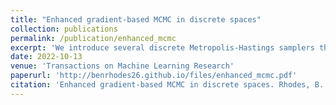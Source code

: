 ```yaml
---
title: "Enhanced gradient-based MCMC in discrete spaces"
collection: publications
permalink: /publication/enhanced_mcmc
excerpt: 'We introduce several discrete Metropolis-Hastings samplers that are conceptually inspired by MALA, and demonstrate their strong empirical performance across a range of challenging sampling problems in Bayesian inference and energy-based modelling. Methodologically, we identify why discrete analogues to \emph{preconditioned} MALA are generally intractable, motivating us to introduce a new kind of preconditioning based on auxiliary variables and the `Gaussian integral trick'.'
date: 2022-10-13
venue: 'Transactions on Machine Learning Research'
paperurl: 'http://benrhodes26.github.io/files/enhanced_mcmc.pdf'
citation: 'Enhanced gradient-based MCMC in discrete spaces. Rhodes, B. and Gutmann, M. Transactions on Machine Learning Research (2022).'
---
```

